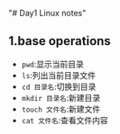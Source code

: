 "# Day1 Linux notes"
## 1.base operations
- `pwd`:显示当前目录
- `ls`:列出当前目录文件
- `cd 目录名`:切换到目录
- `mkdir 目录名`:新建目录
- `touch 文件名`:新建文件
- `cat 文件名`:查看文件内容
